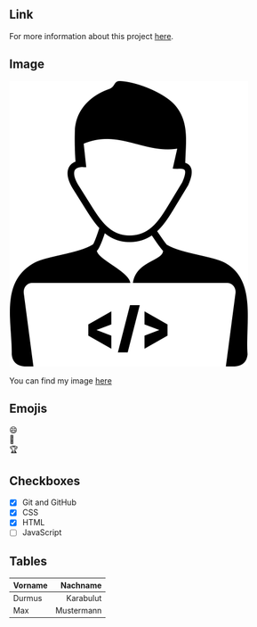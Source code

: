 ## Link 
For more information about this project [here](https://github.com/drmskrblt).


## Image
![github-git](programmer-icon.png)

You can find my image [here](programmer-icon.png)

## Emojis
:smile:  
:book:  
:trophy:  

## Checkboxes

- [X] Git and GitHub
- [X] CSS
- [X] HTML
- [ ] JavaScript

## Tables
| Vorname | Nachname |
| :----- | -----: |
| Durmus | Karabulut |
| Max | Mustermann |
